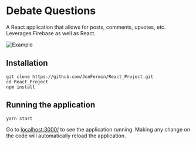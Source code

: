 # Debate Questions
A React application that allows for posts, comments, upvotes, etc. Leverages Firebase as well as React.

![Example](./debate.png)

## Installation
```
git clone https://github.com/JonFermin/React_Project.git
cd React_Project
npm install
```

## Running the application
```
yarn start
```

Go to [localhost:3000/](http://localhost:3000/) to see the application running. Making any change on the code will automatically reload the application.

